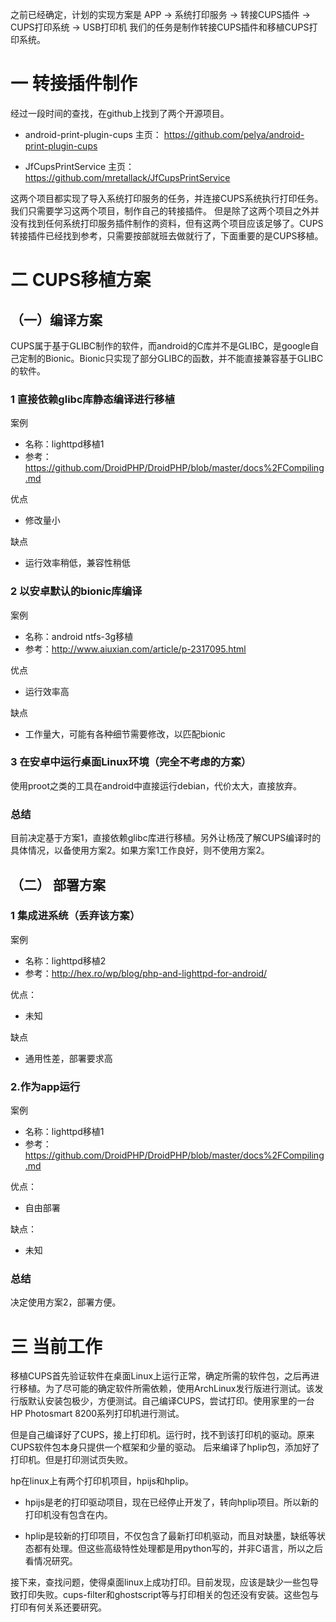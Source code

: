 之前已经确定，计划的实现方案是
APP -> 系统打印服务 -> 转接CUPS插件 -> CUPS打印系统 -> USB打印机
我们的任务是制作转接CUPS插件和移植CUPS打印系统。



# 一 转接插件制作

经过一段时间的查找，在github上找到了两个开源项目。

* android-print-plugin-cups
主页： https://github.com/pelya/android-print-plugin-cups

* JfCupsPrintService
主页： https://github.com/mretallack/JfCupsPrintService

这两个项目都实现了导入系统打印服务的任务，并连接CUPS系统执行打印任务。我们只需要学习这两个项目，制作自己的转接插件。
但是除了这两个项目之外并没有找到任何系统打印服务插件制作的资料，但有这两个项目应该足够了。CUPS转接插件已经找到参考，只需要按部就班去做就行了，下面重要的是CUPS移植。

# 二 CUPS移植方案

##  （一）编译方案

CUPS属于基于GLIBC制作的软件，而android的C库并不是GLIBC，是google自己定制的Bionic。Bionic只实现了部分GLIBC的函数，并不能直接兼容基于GLIBC的软件。

### 1 直接依赖glibc库静态编译进行移植

案例
* 名称：lighttpd移植1
* 参考：https://github.com/DroidPHP/DroidPHP/blob/master/docs%2FCompiling.md

优点
* 修改量小

缺点
* 运行效率稍低，兼容性稍低

### 2 以安卓默认的bionic库编译

案例
* 名称：android ntfs-3g移植
* 参考：http://www.aiuxian.com/article/p-2317095.html

优点
* 运行效率高

缺点
* 工作量大，可能有各种细节需要修改，以匹配bionic

### 3 在安卓中运行桌面Linux环境（完全不考虑的方案）

使用proot之类的工具在android中直接运行debian，代价太大，直接放弃。

### 总结

目前决定基于方案1，直接依赖glibc库进行移植。另外让杨茂了解CUPS编译时的具体情况，以备使用方案2。如果方案1工作良好，则不使用方案2。


## （二） 部署方案

### 1 集成进系统（丢弃该方案）

案例
* 名称：lighttpd移植2
* 参考：http://hex.ro/wp/blog/php-and-lighttpd-for-android/

优点：
* 未知

缺点
* 通用性差，部署要求高

### 2.作为app运行

案例
* 名称：lighttpd移植1
* 参考：https://github.com/DroidPHP/DroidPHP/blob/master/docs%2FCompiling.md

优点：
* 自由部署

缺点：
* 未知

### 总结

决定使用方案2，部署方便。

# 三 当前工作

移植CUPS首先验证软件在桌面Linux上运行正常，确定所需的软件包，之后再进行移植。为了尽可能的确定软件所需依赖，使用ArchLinux发行版进行测试。该发行版默认安装包极少，方便测试。自己编译CUPS，尝试打印。使用家里的一台HP Photosmart 8200系列打印机进行测试。

但是自己编译好了CUPS，接上打印机。运行时，找不到该打印机的驱动。原来CUPS软件包本身只提供一个框架和少量的驱动。
后来编译了hplip包，添加好了打印机。但是打印测试页失败。

hp在linux上有两个打印机项目，hpijs和hplip。

* hpijs是老的打印驱动项目，现在已经停止开发了，转向hplip项目。所以新的打印机没有包含在内。

* hplip是较新的打印项目，不仅包含了最新打印机驱动，而且对缺墨，缺纸等状态都有处理。但这些高级特性处理都是用python写的，并非C语言，所以之后看情况研究。

接下来，查找问题，使得桌面linux上成功打印。目前发现，应该是缺少一些包导致打印失败。cups-filter和ghostscript等与打印相关的包还没有安装。这些包与打印有何关系还要研究。
